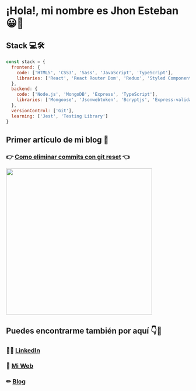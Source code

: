 # ¡Hola!, mi nombre es Jhon Esteban 😀👋



## Stack 💻🛠

```javascript
const stack = {
  frontend: {
    code: ['HTML5', 'CSS3', 'Sass', 'JavaScript', 'TypeScript'],
    libraries: ['React', 'React Router Dom', 'Redux', 'Styled Components'],
  },
  backend: {
    code: ['Node.js', 'MongoDB', 'Express', 'TypeScript'],
    libraries: ['Mongoose', 'Jsonwebtoken', 'Bcryptjs', 'Express-validator'],
  },
  versionControl: ['Git'],
  learning: ['Jest', 'Testing Library']
}
```


## Primer artículo de mi blog 📕
### 👉 [Como eliminar commits con git reset](https://dev.to/jhonesteban/como-eliminar-commits-con-git-reset-l7d) 👈

<a href="https://dev.to/jhonesteban/como-eliminar-commits-con-git-reset-l7d" target='_blank' rel='noreferrer'>
  <img src="https://i.imgur.com/doMMsMW.png" width="400"/>
</a>

## Puedes encontrarme también por aquí 👇🤖

### 🙋‍♂️ [LinkedIn](https://www.linkedin.com/in/jhon-esteban-herrera) 
### 💼 [Mi Web](https://jhon-esteban-herrera.vercel.app/#/about-me) 
### ✏ [Blog](https://dev.to/jhonesteban) 



<!--
**JhonEsteban/JhonEsteban** is a ✨ _special_ ✨ repository because its `README.md` (this file) appears on your GitHub profile.

Here are some ideas to get you started:

- 🔭 I’m currently working on ...
- 🌱 I’m currently learning ...
- 👯 I’m looking to collaborate on ...
- 🤔 I’m looking for help with ...
- 💬 Ask me about ...
- 📫 How to reach me: ...
- 😄 Pronouns: ...
- ⚡ Fun fact: ...
-->

